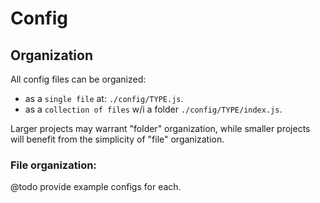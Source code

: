 # Config

## Organization
All config files can be organized:
- as a `single file` at: `./config/TYPE.js`.
- as a `collection of files` w/i a folder `./config/TYPE/index.js`.

Larger projects may warrant "folder" organization, while smaller projects will benefit from the simplicity of "file" organization.

### File organization:

@todo provide example configs for each.
